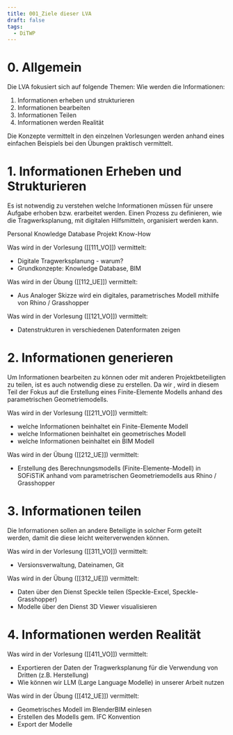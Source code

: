 ```yaml
---
title: 001_Ziele dieser LVA
draft: false
tags:
  - DiTWP
---
```

# 0. Allgemein 

Die LVA fokusiert sich auf folgende Themen:
Wie werden die Informationen:
1. Informationen erheben und strukturieren 
2. Informationen bearbeiten
3. Informationen Teilen
4. Informationen werden Realität

Die Konzepte vermittelt in den einzelnen Vorlesungen werden anhand eines einfachen Beispiels bei den Übungen praktisch vermittelt.

# 1. Informationen Erheben und Strukturieren

Es ist notwendig zu verstehen welche Informationen müssen für unsere Aufgabe erhoben bzw. erarbeitet werden.
Einen Prozess zu definieren, wie die Tragwerksplanung, mit digitalen Hilfsmitteln, organisiert werden kann.

Personal Knowledge Database
Projekt Know-How

Was wird in der Vorlesung ([[111_VO]]) vermittelt:
- Digitale Tragwerksplanung - warum?
- Grundkonzepte: Knowledge Database, BIM

Was wird in der Übung ([[112_UE]]) vermittelt:
- Aus Analoger Skizze wird ein digitales, parametrisches Modell mithilfe von Rhino / Grasshopper

Was wird in der Vorlesung ([[121_VO]]) vermittelt:
- Datenstrukturen in verschiedenen Datenformaten zeigen

# 2. Informationen generieren

Um Informationen bearbeiten zu können oder mit anderen Projektbeteiligten zu teilen, ist es auch notwendig diese zu erstellen. Da wir , wird in diesem Teil der Fokus auf die Erstellung eines Finite-Elemente Modells anhand des parametrischen Geometriemodells.

Was wird in der Vorlesung ([[211_VO]]) vermittelt:
- welche Informationen beinhaltet ein Finite-Elemente Modell
- welche Informationen beinhaltet ein geometrisches Modell
- welche Informationen beinhaltet ein BIM Modell

Was wird in der Übung ([[212_UE]]) vermittelt:
- Erstellung des Berechnungsmodells (Finite-Elemente-Modell) in SOFiSTiK anhand vom parametrischen Geometriemodells aus Rhino / Grasshopper

# 3. Informationen teilen

Die Informationen sollen an andere Beteiligte in solcher Form geteilt werden, damit die diese leicht weiterverwenden können.

Was wird in der Vorlesung ([[311_VO]]) vermittelt:
- Versionsverwaltung, Dateinamen, Git

Was wird in der Übung ([[312_UE]]) vermittelt:
- Daten über den Dienst Speckle teilen (Speckle-Excel, Speckle-Grasshopper)
- Modelle über den Dienst 3D Viewer visualisieren 

# 4. Informationen werden Realität

Was wird in der Vorlesung ([[411_VO]]) vermittelt:
- Exportieren der Daten der Tragwerksplanung für die Verwendung von Dritten (z.B. Herstellung)
- Wie können wir LLM (Large Language Modelle) in unserer Arbeit nutzen

Was wird in der Übung ([[412_UE]]) vermittelt:
- Geometrisches Modell im BlenderBIM einlesen
- Erstellen des Modells gem. IFC Konvention
- Export der Modelle


